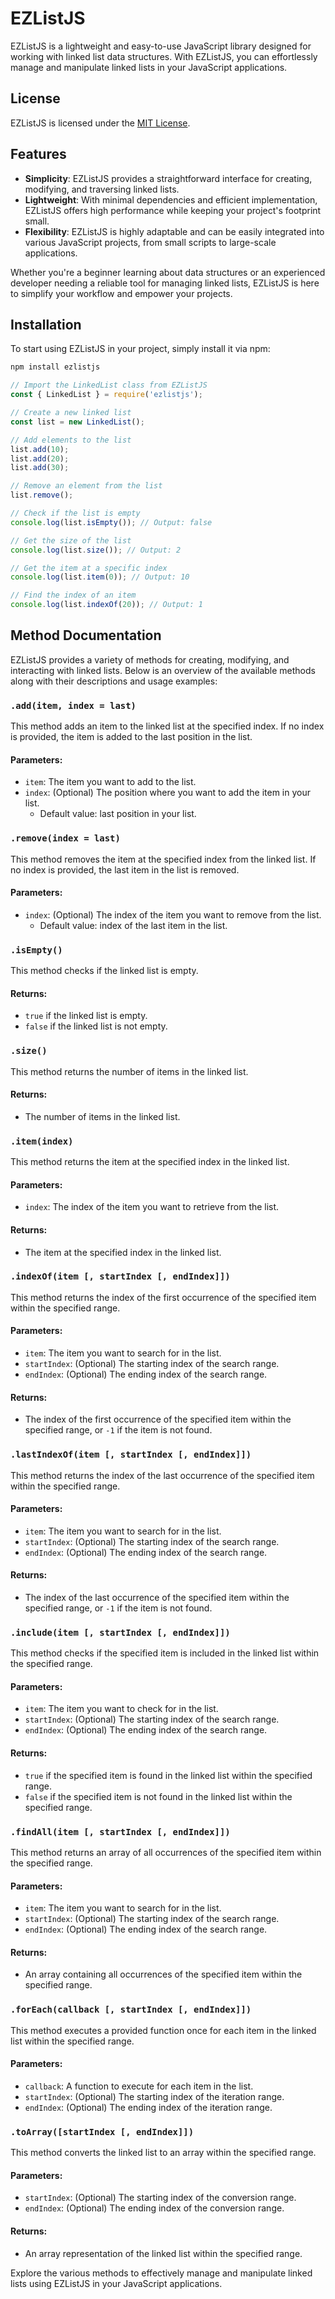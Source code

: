 # EZListJS

EZListJS is a lightweight and easy-to-use JavaScript library designed for working with linked list data structures. With EZListJS, you can effortlessly manage and manipulate linked lists in your JavaScript applications.

## License

EZListJS is licensed under the [MIT License](LICENSE.md).

## Features

- **Simplicity**: EZListJS provides a straightforward interface for creating, modifying, and traversing linked lists.
- **Lightweight**: With minimal dependencies and efficient implementation, EZListJS offers high performance while keeping your project's footprint small.
- **Flexibility**: EZListJS is highly adaptable and can be easily integrated into various JavaScript projects, from small scripts to large-scale applications.

Whether you're a beginner learning about data structures or an experienced developer needing a reliable tool for managing linked lists, EZListJS is here to simplify your workflow and empower your projects.

## Installation

To start using EZListJS in your project, simply install it via npm:

```bash
npm install ezlistjs
```

```js
// Import the LinkedList class from EZListJS
const { LinkedList } = require('ezlistjs');

// Create a new linked list
const list = new LinkedList();

// Add elements to the list
list.add(10);
list.add(20);
list.add(30);

// Remove an element from the list
list.remove();

// Check if the list is empty
console.log(list.isEmpty()); // Output: false

// Get the size of the list
console.log(list.size()); // Output: 2

// Get the item at a specific index
console.log(list.item(0)); // Output: 10

// Find the index of an item
console.log(list.indexOf(20)); // Output: 1
```

## Method Documentation

EZListJS provides a variety of methods for creating, modifying, and interacting with linked lists. Below is an overview of the available methods along with their descriptions and usage examples:

### `.add(item, index = last)`

This method adds an item to the linked list at the specified index. If no index is provided, the item is added to the last position in the list.

#### Parameters:

- `item`: The item you want to add to the list.
- `index`: (Optional) The position where you want to add the item in your list.
    - Default value: last position in your list.

### `.remove(index = last)`

This method removes the item at the specified index from the linked list. If no index is provided, the last item in the list is removed.

#### Parameters:

- `index`: (Optional) The index of the item you want to remove from the list.
    - Default value: index of the last item in the list.

### `.isEmpty()`

This method checks if the linked list is empty.

#### Returns:

- `true` if the linked list is empty.
- `false` if the linked list is not empty.

### `.size()`

This method returns the number of items in the linked list.

#### Returns:

- The number of items in the linked list.

### `.item(index)`

This method returns the item at the specified index in the linked list.

#### Parameters:

- `index`: The index of the item you want to retrieve from the list.

#### Returns:

- The item at the specified index in the linked list.

### `.indexOf(item [, startIndex [, endIndex]])`

This method returns the index of the first occurrence of the specified item within the specified range.

#### Parameters:

- `item`: The item you want to search for in the list.
- `startIndex`: (Optional) The starting index of the search range.
- `endIndex`: (Optional) The ending index of the search range.

#### Returns:

- The index of the first occurrence of the specified item within the specified range, or `-1` if the item is not found.

### `.lastIndexOf(item [, startIndex [, endIndex]])`

This method returns the index of the last occurrence of the specified item within the specified range.

#### Parameters:

- `item`: The item you want to search for in the list.
- `startIndex`: (Optional) The starting index of the search range.
- `endIndex`: (Optional) The ending index of the search range.

#### Returns:

- The index of the last occurrence of the specified item within the specified range, or `-1` if the item is not found.

### `.include(item [, startIndex [, endIndex]])`

This method checks if the specified item is included in the linked list within the specified range.

#### Parameters:

- `item`: The item you want to check for in the list.
- `startIndex`: (Optional) The starting index of the search range.
- `endIndex`: (Optional) The ending index of the search range.

#### Returns:

- `true` if the specified item is found in the linked list within the specified range.
- `false` if the specified item is not found in the linked list within the specified range.

### `.findAll(item [, startIndex [, endIndex]])`

This method returns an array of all occurrences of the specified item within the specified range.

#### Parameters:

- `item`: The item you want to search for in the list.
- `startIndex`: (Optional) The starting index of the search range.
- `endIndex`: (Optional) The ending index of the search range.

#### Returns:

- An array containing all occurrences of the specified item within the specified range.

### `.forEach(callback [, startIndex [, endIndex]])`

This method executes a provided function once for each item in the linked list within the specified range.

#### Parameters:

- `callback`: A function to execute for each item in the list.
- `startIndex`: (Optional) The starting index of the iteration range.
- `endIndex`: (Optional) The ending index of the iteration range.

### `.toArray([startIndex [, endIndex]])`

This method converts the linked list to an array within the specified range.

#### Parameters:

- `startIndex`: (Optional) The starting index of the conversion range.
- `endIndex`: (Optional) The ending index of the conversion range.

#### Returns:

- An array representation of the linked list within the specified range.

Explore the various methods to effectively manage and manipulate linked lists using EZListJS in your JavaScript applications.
